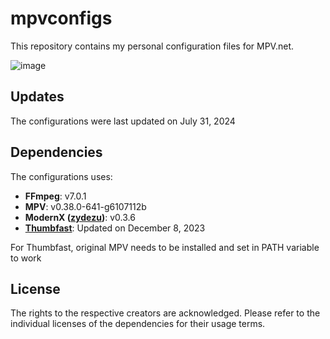 # mpvconfigs

This repository contains my personal configuration files for MPV.net.

![image](https://github.com/user-attachments/assets/b1660d7c-bd8f-4d6c-aea9-302803e21087)


## Updates

The configurations were last updated on July 31, 2024

## Dependencies

The configurations uses:

- **FFmpeg**: v7.0.1
- **MPV**: v0.38.0-641-g6107112b
- **ModernX ([zydezu](https://github.com/zydezu/ModernX))**: v0.3.6
- **[Thumbfast](https://github.com/po5/thumbfast)**: Updated on December 8, 2023

For Thumbfast, original MPV needs to be installed and set in PATH variable to work

## License

The rights to the respective creators are acknowledged. Please refer to the individual licenses of the dependencies for their usage terms.
